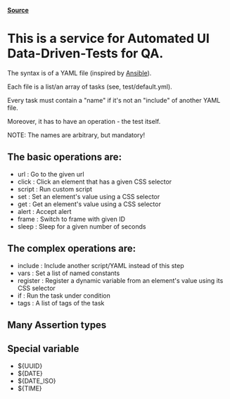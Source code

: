 **[Source](./docs/1-Intro.html)**

# This is a service for Automated UI Data-Driven-Tests for QA.


The syntax is of a YAML file (inspired by [Ansible](https://ansible.com)).


Each file is a list/an array of tasks (see, test/default.yml).

Every task must contain a "name" if it's not an "include" of another YAML file.

Moreover, it has to have an operation - the test itself.

NOTE: The names are arbitrary, but mandatory!


## The basic operations are:

- url      : Go to the given url
- click    : Click an element that has a given CSS selector
- script   : Run custom script
- set      : Set an element's value using a CSS selector
- get      : Get an element's value using a CSS selector
- alert    : Accept alert
- frame    : Switch to frame with given ID
- sleep    : Sleep for a given number of seconds


## The complex operations are:

- include  : Include another script/YAML instead of this step
- vars     : Set a list of named constants
- register : Register a dynamic variable from an element's value using its CSS selector
- if       : Run the task under condition
- tags     : A list of tags of the task

## Many Assertion types

## Special variable

- ${UUID}
- ${DATE}
- ${DATE_ISO}
- ${TIME}